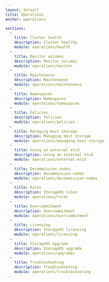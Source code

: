 ```yaml
---
layout: default
title: Operations
anchor: operations

sections:
  -
    title: Cluster health
    description: Cluster healthy
    module: operations/health
  -
    title: Monitor volumes
    description: Monitor volumes
    module: operations/monitor
  -
    title: Maintenance
    description: Maintenance
    module: operations/maintenance
  -
    title: Namespaces
    description: Namespaces
    module: operations/namespaces
  -
    title: Policies
    description: Policies
    module: operations/policies
  - 
    title: Managing Host Storage
    description: Managing Host Storage
    module: operations/managing-host-storage
  -
    title: Using an external etcd
    description: Using an external etcd
    module: operations/external-etcd
  -
    title: Decommission nodes
    description: Decommission nodes
    module: operations/decommission-nodes
  -
    title: Rules
    description: StorageOS rules
    module: operations/rules
  -
    title: Overcommitment
    description: Overcommitment
    module: operations/overcommitment
  -
    title: Licensing
    description: StorageOS licensing
    module: operations/licensing
  -
    title: StorageOS Upgrade
    description: StorageOS upgrade
    module: operations/upgrades
  -
    title: Troubleshooting
    description: Troubleshooting
    module: operations/troubleshooting
---
```

